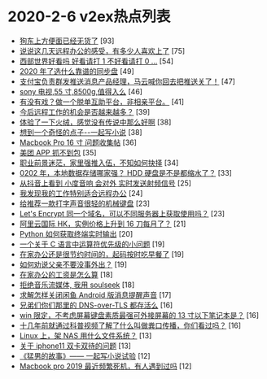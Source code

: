 # 2020-2-6 v2ex热点列表

+ [狗东上方便面已经无货了](https://www.v2ex.com/t/642446#reply93) [93]
+ [说说这几天远程办公的感受，有多少人喜欢上了](https://www.v2ex.com/t/642521#reply75) [75]
+ [西部世界好看吗 好看请打 1 不好看请打 0 ...](https://www.v2ex.com/t/642609#reply54) [54]
+ [2020 年了选什么靠谱的同步盘](https://www.v2ex.com/t/642538#reply49) [49]
+ [支付宝负责群发推送消息产品经理，马云喊你回去把推送关了！](https://www.v2ex.com/t/642589#reply47) [47]
+ [sony 电视,55 寸,8500g,值得入么](https://www.v2ex.com/t/642509#reply46) [46]
+ [有没有戏？做一个脱单互助平台，非相亲平台。](https://www.v2ex.com/t/642479#reply41) [41]
+ [今后远程工作的机会是否越来越多？](https://www.v2ex.com/t/642526#reply39) [39]
+ [体验了一下火绒，感觉没有传说中那么好啊](https://www.v2ex.com/t/642463#reply38) [38]
+ [想到一个奇怪的点子--一起写小说](https://www.v2ex.com/t/642529#reply38) [38]
+ [Macbook Pro 16 寸 问题收集帖](https://www.v2ex.com/t/642559#reply36) [36]
+ [美团 APP 抓不到包](https://www.v2ex.com/t/642451#reply35) [35]
+ [职业前景迷茫，家里强推入伍，不知如何抉择](https://www.v2ex.com/t/642487#reply34) [34]
+ [0202 年，本地数据存储哪家强？ HDD 硬盘是不是都缩水了？](https://www.v2ex.com/t/642524#reply33) [33]
+ [从抖音上看到 小度音响 会对外 实时发送射频信号](https://www.v2ex.com/t/642458#reply25) [25]
+ [我发现我的工作特别适合远程办公](https://www.v2ex.com/t/642473#reply24) [24]
+ [给推荐一款打字声音很轻的机械键盘](https://www.v2ex.com/t/642442#reply23) [23]
+ [Let's Encrypt 同一个域名，可以不同服务器上获取使用吗？](https://www.v2ex.com/t/642552#reply23) [23]
+ [阿里云国际 HK，实例价格上升到 16 刀每月了？](https://www.v2ex.com/t/642507#reply21) [21]
+ [Python 如何获取终端实时输出](https://www.v2ex.com/t/642603#reply20) [20]
+ [一个关于 C 语言中运算符优先级的小问题](https://www.v2ex.com/t/642630#reply19) [19]
+ [在家办公还是很节约时间的，起码按时吃早餐了](https://www.v2ex.com/t/642485#reply19) [19]
+ [如何劝说父亲不要没事外出？](https://www.v2ex.com/t/642548#reply19) [19]
+ [在家办公的工资是怎么算](https://www.v2ex.com/t/642448#reply18) [18]
+ [拒绝音乐流媒体, 我用 soulseek](https://www.v2ex.com/t/642484#reply18) [18]
+ [求解怎样关闭闲鱼 Android 版消息提醒声音](https://www.v2ex.com/t/642518#reply17) [17]
+ [兄弟们你们那里的 DNS-over-TLS 都存活么](https://www.v2ex.com/t/642571#reply16) [16]
+ [win 限定，不考虑屏幕键盘素质最强可外接屏幕的 13 寸以下笔记本是？](https://www.v2ex.com/t/642472#reply16) [16]
+ [十几年前就通过科普视频了解了什么叫做粪口传播，你们看过吗？](https://www.v2ex.com/t/642534#reply16) [16]
+ [Linux 上，架 NAS 用什么文件系统？](https://www.v2ex.com/t/642574#reply13) [13]
+ [关于 iphone11 双卡双待的问题](https://www.v2ex.com/t/642457#reply13) [13]
+ [《猛男的故事》—— 一起写小说试验](https://www.v2ex.com/t/642592#reply12) [12]
+ [Macbook pro 2019 最近频繁死机，有人遇到过吗](https://www.v2ex.com/t/642465#reply12) [12]
